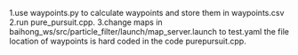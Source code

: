 1.use waypoints.py to calculate waypoints and store them in waypoints.csv
2.run pure_pursuit.cpp.
3.change maps in baihong_ws/src/particle_filter/launch/map_server.launch to test.yaml
the file location of waypoints is hard coded in the code purepursuit.cpp.
